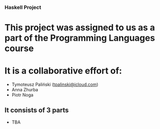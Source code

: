 ### Haskell Project

# This project was assigned to us as a part of the Programming Languages course
# It is a collaborative effort of:
* Tymoteusz Paliński (tpalinski@icloud.com)
* Anna Zhurba
* Piotr Noga

## It consists of 3 parts
* TBA